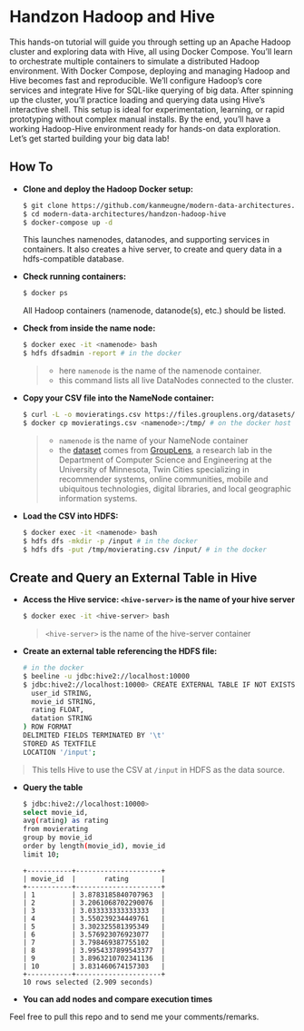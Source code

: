 #  Handzon Hadoop and Hive

This hands-on tutorial will guide you through setting up an Apache Hadoop cluster and exploring data with Hive, all using Docker Compose. You’ll learn to orchestrate multiple containers to simulate a distributed Hadoop environment. With Docker Compose, deploying and managing Hadoop and Hive becomes fast and reproducible. We’ll configure Hadoop’s core services and integrate Hive for SQL-like querying of big data. After spinning up the cluster, you’ll practice loading and querying data using Hive’s interactive shell. This setup is ideal for experimentation, learning, or rapid prototyping without complex manual installs. By the end, you’ll have a working Hadoop-Hive environment ready for hands-on data exploration. Let’s get started building your big data lab!

## How To

- **Clone and deploy the Hadoop Docker setup:**  
  ```bash
  $ git clone https://github.com/kanmeugne/modern-data-architectures.git
  $ cd modern-data-architectures/handzon-hadoop-hive 
  $ docker-compose up -d
  ```
  This launches namenodes, datanodes, and supporting services in containers. It also creates a hive server, to create and query data in a hdfs-compatible database.

- **Check running containers:**  
  ```bash
  $ docker ps
  ```
  All Hadoop containers (namenode, datanode(s), etc.) should be listed.
  
- **Check from inside the name node:**  
  ```bash
  $ docker exec -it <namenode> bash
  $ hdfs dfsadmin -report # in the docker
  ```
  > - here `namenode` is the name of the namenode container.
  > - this command lists all live DataNodes connected to the cluster.

- **Copy your CSV file into the NameNode container:**  
  ```bash
  $ curl -L -o movieratings.csv https://files.grouplens.org/datasets/movielens/ml-100k/u.data
  $ docker cp movieratings.csv <namenode>:/tmp/ # on the docker host
  ```
  > - `namenode` is the name of your NameNode container
  > - the [dataset](https://grouplens.org/datasets/movielens/100k/ "MovieLens data sets were collected by the GroupLens Research Project at the University of Minnesota.") comes from [GroupLens](https://grouplens.org/about/what-is-grouplens/), a research lab in the Department of Computer Science and Engineering at the University of Minnesota, Twin Cities specializing in recommender systems, online communities, mobile and ubiquitous technologies, digital libraries, and local geographic information systems.

- **Load the CSV into HDFS:**  
  ```bash
  $ docker exec -it <namenode> bash
  $ hdfs dfs -mkdir -p /input # in the docker
  $ hdfs dfs -put /tmp/movierating.csv /input/ # in the docker
  ```

## Create and Query an External Table in Hive

- **Access the Hive service: `<hive-server>` is the name of your hive server**  
  ```bash
  $ docker exec -it <hive-server> bash
  ```
  > `<hive-server>` is the name of the hive-server container
- **Create an external table referencing the HDFS file:**
  ```bash
  # in the docker
  $ beeline -u jdbc:hive2://localhost:10000
  $ jdbc:hive2://localhost:10000> CREATE EXTERNAL TABLE IF NOT EXISTS movierating (
    user_id STRING,
    movie_id STRING,
    rating FLOAT,
    datation STRING
  ) ROW FORMAT
  DELIMITED FIELDS TERMINATED BY '\t'
  STORED AS TEXTFILE
  LOCATION '/input';
  ```
> This tells Hive to use the CSV at `/input` in HDFS as the data source.

- **Query the table**
  ```bash
  $ jdbc:hive2://localhost:10000>
  select movie_id,
  avg(rating) as rating
  from movierating
  group by movie_id
  order by length(movie_id), movie_id
  limit 10;
  ```
  ```verbatim
  +-----------+---------------------+
  | movie_id  |       rating        |
  +-----------+---------------------+
  | 1         | 3.8783185840707963  |
  | 2         | 3.2061068702290076  |
  | 3         | 3.033333333333333   |
  | 4         | 3.550239234449761   |
  | 5         | 3.302325581395349   |
  | 6         | 3.576923076923077   |
  | 7         | 3.798469387755102   |
  | 8         | 3.9954337899543377  |
  | 9         | 3.8963210702341136  |
  | 10        | 3.831460674157303   |
  +-----------+---------------------+
  10 rows selected (2.909 seconds)
  ```

- **You can add nodes and compare execution times**

Feel free to pull this repo and to send me your comments/remarks.
